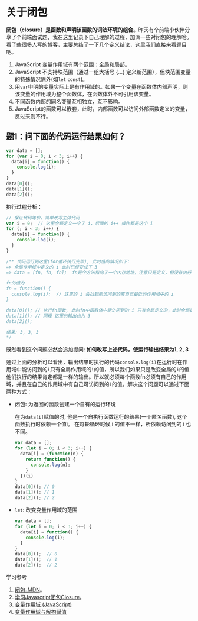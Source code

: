 # 关于闭包

**闭包（closure）是函数和声明该函数的词法环境的组合**。昨天有个前端小伙伴分享了个前端面试题，我在这里记录下自己理解的过程，加深一些对闭包的理解哈。看了些很多人写的博客，主要总结了一下几个定义结论，这里我们直接来看题目吧。

1. JavaScript 变量作用域有两个范围：全局和局部。
2. JavaScript 不支持块范围（通过一组大括号 {...} 定义新范围），但块范围变量的特殊情况除外(如`let` `const`)。
3. 用`var`申明的变量实际上是有作用域的。如果一个变量在函数体内部声明，则该变量的作用域为整个函数体，在函数体外不可引用该变量。
4. 不同函数内部的同名变量互相独立，互不影响。
5. JavaScript的函数可以嵌套，此时，内部函数可以访问外部函数定义的变量，反过来则不行。

## 题1：问下面的代码运行结果如何？

```javascript
var data = [];
for (var i = 0; i < 3; i++) {
  data[i] = function() {
    console.log(i);
  }
}
data[0]();
data[1]();
data[2]();
```

执行过程分析：

```javascript
// 保证代码等价，简单改写主体代码
var i = 0;  // 这里全局定义一个了 i，后面的 i++ 操作都是这个 i
for (; i < 3; i++) {
  data[i] = function() {
    console.log(i);
  }
}

/** 代码运行到这里(for循环执行完毕), 此时值的情况如下:
=> 全局作用域中定义的 i 此时已经变成了 3
=> data = [fn, fn, fn];  fn是个方法指向了一个内存地址，注意只是定义，但没有执行哦

fn的值为
fn = function() {
  console.log(i);  // 这里的 i 会找到能访问到的离自己最近的作用域中的 i
}

data[0](); // 执行fn函数, 此时fn中函数体中能访问到的 i 只有全局定义的，此时全局定义的 i 已经变成了 3, 所以输出的结果为 3.
data[1](); // 同理 这里的输出也为 3
data[2]();

结果: 3, 3, 3
*/
```

既然看到这个问题必然会追加提问: **如何改写上述代码，使运行输出结果为1, 2, 3**

通过上面的分析可以看出，输出结果时执行的代码`console.log(i)`在运行时在作用域中能访问到的`i`只有全局作用域的`i`的值，所以我们如果只是改变全局的`i`的值他们执行的结果肯定都是一样的输出。所以就必须每个函数fn必须有自己的作用域，并且在自己的作用域中有自己可访问到的`i`的值。解决这个问题可以通过下面两种方式：

+ 闭包: 为返回的函数创建一个自有的运行环境

  在为`data[i]`赋值的时, 他是一个自执行函数运行的结果(一个匿名函数), 这个函数执行时依赖一个值i。 在每轮循环时候 i 的值不一样，所依赖访问到的 i 也不同。

  ```javascript
  var data = [];
  for (let i = 0; i < 3; i++) {
    data[i] = (function(n) {
      return function() {
        console.log(n);
      }
    })(i)
  }
  data[0](); // 0
  data[1](); // 1
  data[2](); // 2
  ```

+ `let`: 改变变量作用域的范围

  ```javascript
  var data = [];
  for (let i = 0; i < 3; i++) {
    data[i] = function() {
      console.log(i);
    }
  }
  data[0]();  // 0
  data[1]();  // 1
  data[2]();  // 2
  ```

学习参考

1. [闭包-MDN](https://developer.mozilla.org/zh-CN/docs/Web/JavaScript/Closures)。
2. [学习Javascript闭包Closure](http://www.ruanyifeng.com/blog/2009/08/learning_javascript_closures.html)。
3. [变量作用域 (JavaScript)](https://msdn.microsoft.com/zh-cn/library/bzt2dkta(v=vs.94).aspx)
4. [变量作用域与解构赋值](https://www.liaoxuefeng.com/wiki/001434446689867b27157e896e74d51a89c25cc8b43bdb3000/0014344993159773a464f34e1724700a6d5dd9e235ceb7c000)